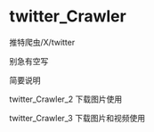 # twitter_Crawler
推特爬虫/X/twitter

别急有空写

简要说明

twitter_Crawler_2 下载图片使用

twitter_Crawler_3 下载图片和视频使用